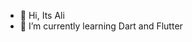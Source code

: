 - 👋 Hi, Its Ali
- 🌱 I’m currently learning Dart and Flutter

<!---
alli2729/alli2729 is a ✨ special ✨ repository because its `README.md` (this file) appears on your GitHub profile.
You can click the Preview link to take a look at your changes.
--->
